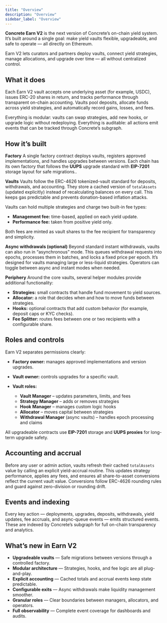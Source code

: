```yaml
---
title: "Overview"
description: "Overview"
sidebar_label: "Overview"
---
```


**Concrete Earn V2** is the next version of Concrete’s on-chain yield system.
It’s built around a single goal: make yield vaults flexible, upgradeable, and safe to operate — all directly on Ethereum.

Earn V2 lets curators and partners deploy vaults, connect yield strategies, manage allocations, and upgrade over time — all without centralized control.

## What it does

Each Earn V2 vault accepts one underlying asset (for example, USDC), issues ERC-20 shares in return, and tracks performance through transparent on-chain accounting.
Vaults pool deposits, allocate funds across yield strategies, and automatically record gains, losses, and fees.

Everything is modular: vaults can swap strategies, add new hooks, or upgrade logic without redeploying.
Everything is auditable: all actions emit events that can be tracked through Concrete’s subgraph.

## How it’s built

**Factory**
A single factory contract deploys vaults, registers approved implementations, and handles upgrades between versions.
Each chain has its own factory that follows the **UUPS** upgrade standard with **EIP-7201** storage layout for safe migrations..

**Vaults**
Vaults follow the ERC-4626 tokenized-vault standard for deposits, withdrawals, and accounting.
They store a cached version of `totalAssets` (updated explicitly) instead of recalculating balances on every call. This keeps gas predictable and prevents donation-based inflation attacks.

Vaults can hold multiple strategies and charge two built-in fee types:

* **Management fee:** time-based, applied on each yield update.
* **Performance fee:** taken from positive yield only.

Both fees are minted as vault shares to the fee recipient for transparency and simplicity.

**Async withdrawals (optional)**
Beyond standard instant withdrawals, vaults can also run in “asynchronous” mode.
This queues withdrawal requests into epochs, processes them in batches, and locks a fixed price per epoch.
It’s designed for vaults managing large or less-liquid strategies.
Operators can toggle between async and instant modes when needed.

**Periphery**
Around the core vaults, several helper modules provide additional functionality:

* **Strategies:** small contracts that handle fund movement to yield sources.
* **Allocator:** a role that decides when and how to move funds between strategies.
* **Hooks:** optional contracts that add custom behavior (for example, deposit caps or KYC checks).
* **Fee Splitter:** routes fees between one or two recipients with a configurable share.

## Roles and controls

Earn V2 separates permissions clearly:

* **Factory owner:** manages approved implementations and version upgrades.
* **Vault owner:** controls upgrades for a specific vault.
* **Vault roles:**

  * **Vault Manager** – updates parameters, limits, and fees
  * **Strategy Manager** – adds or removes strategies
  * **Hook Manager** – manages custom logic hooks
  * **Allocator** – moves capital between strategies
  * **Withdrawal Manager** (async vaults) – handles epoch processing and claims

All upgradeable contracts use **EIP-7201** storage and **UUPS proxies** for long-term upgrade safety.

## Accounting and accrual

Before any user or admin action, vaults refresh their cached `totalAssets` value by calling an explicit yield-accrual routine.
This updates strategy performance, applies any fees, and ensures all share-to-asset conversions reflect the current vault value.
Conversions follow ERC-4626 rounding rules and guard against zero-division or rounding drift.

## Events and indexing

Every key action — deployments, upgrades, deposits, withdrawals, yield updates, fee accruals, and async-queue events — emits structured events.
These are indexed by Concrete’s subgraph for full on-chain transparency and analytics.

## What’s new in Earn V2

* **Upgradeable vaults** — Safe migrations between versions through a controlled factory.
* **Modular architecture** — Strategies, hooks, and fee logic are all plug-and-play.
* **Explicit accounting** — Cached totals and accrual events keep state predictable.
* **Configurable exits** — Async withdrawals make liquidity management smoother.
* **Granular roles** — Clear boundaries between managers, allocators, and operators.
* **Full observability** — Complete event coverage for dashboards and audits.
